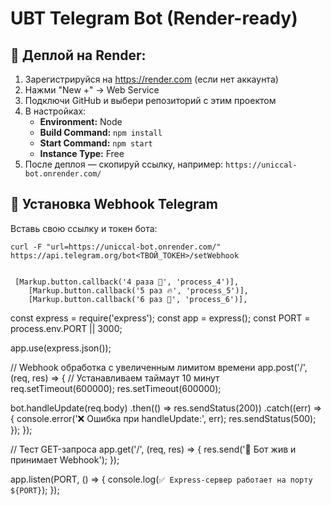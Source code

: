 # UBT Telegram Bot (Render-ready)

## 🚀 Деплой на Render:

1. Зарегистрируйся на https://render.com (если нет аккаунта)
2. Нажми "New +" → Web Service
3. Подключи GitHub и выбери репозиторий с этим проектом
4. В настройках:
   - **Environment:** Node
   - **Build Command:** `npm install`
   - **Start Command:** `npm start`
   - **Instance Type:** Free
5. После деплоя — скопируй ссылку, например: `https://uniccal-bot.onrender.com/`

## 🤖 Установка Webhook Telegram

Вставь свою ссылку и токен бота:

```
curl -F "url=https://uniccal-bot.onrender.com/" https://api.telegram.org/bot<ТВОЙ_ТОКЕН>/setWebhook


 [Markup.button.callback('4 раза 💪', 'process_4')],
    [Markup.button.callback('5 раз 🔥', 'process_5')],
    [Markup.button.callback('6 раз 🚀', 'process_6')],
```



const express = require('express');
const app = express();
const PORT = process.env.PORT || 3000;

app.use(express.json());

// Webhook обработка с увеличенным лимитом времени
app.post('/', (req, res) => {
  // Устанавливаем таймаут 10 минут
  req.setTimeout(600000);
  res.setTimeout(600000);

  bot.handleUpdate(req.body)
    .then(() => res.sendStatus(200))
    .catch((err) => {
      console.error('❌ Ошибка при handleUpdate:', err);
      res.sendStatus(500);
    });
});

// Тест GET-запроса
app.get('/', (req, res) => {
  res.send('🤖 Бот жив и принимает Webhook');
});

app.listen(PORT, () => {
  console.log(`✅ Express-сервер работает на порту ${PORT}`);
});